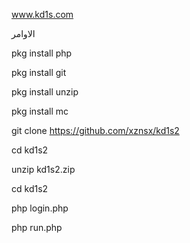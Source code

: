 www.kd1s.com



 
الاوامر 

pkg install php

pkg install git

pkg install unzip

pkg install mc

git clone https://github.com/xznsx/kd1s2

cd kd1s2

unzip kd1s2.zip

cd kd1s2 

php login.php

php run.php
